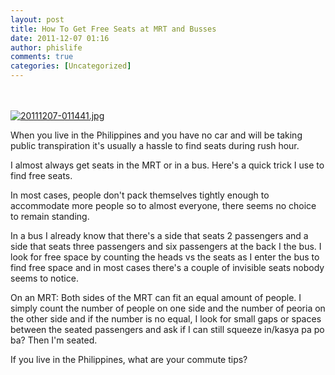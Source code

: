 ```yaml
---
layout: post
title: How To Get Free Seats at MRT and Busses
date: 2011-12-07 01:16
author: phislife
comments: true
categories: [Uncategorized]
---
```

<br /><br /><a href="http://philippineislandliving.com/wp-content/uploads/2011/12/20111207-011441.jpg"><img src="http://philippineislandliving.com/wp-content/uploads/2011/12/20111207-011441.jpg" alt="20111207-011441.jpg" class="alignnone size-full" /></a>

When you live in the Philippines and you have no car and will be taking public transpiration it's usually a hassle to find seats during rush hour. 

I almost always get seats in the MRT or in a bus. Here's a quick trick I use to find free seats. 

In most cases, people don't pack themselves tightly enough to accommodate more people so to almost everyone, there seems no choice to remain standing. 

In a bus I already know that there's a side that seats 2 passengers and a side that seats three passengers and six passengers at the back I the bus. I look for free space by counting the heads vs the seats as I enter the bus to find free space and in most cases there's a couple of invisible seats nobody seems to notice. 

On an MRT: 
Both sides of the MRT can fit an equal amount of people. I simply count the number of people on one side and the number of peoria on the other side and if the number is no equal, I look for small gaps or spaces between the seated passengers and ask if I can still squeeze in/kasya pa po ba? Then I'm seated. 

If you live in the Philippines, what are your commute tips?
